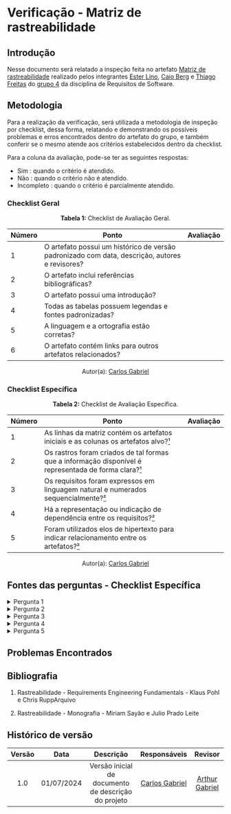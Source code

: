 
# Verificação - Matriz de rastreabilidade

## Introdução

Nesse documento será relatado a inspeção feita no artefato [Matriz de rastreabilidade](https://requisitos-de-software.github.io/2024.1-Gov.br/#/pos-rastreabilidade/matriz) realizado pelos integrantes [Ester Lino](https://github.com/esteerlino), [Caio Berg](https://github.com/Caio-bergbjj) e [Thiago Freitas](https://github.com/thiagorfreitas) do [grupo 4](https://github.com/Requisitos-de-Software/2024.1-Gov.br) da disciplina de Requisitos de Software.

## Metodologia


Para a realização da verificação, será utilizada a metodologia de inspeção por checklist, dessa forma, relatando e demonstrando os possíveis problemas e erros encontrados dentro do artefato do grupo, e também conferir se o mesmo atende aos critérios estabelecidos dentro da checklist.

Para a coluna da avaliação, pode-se ter as seguintes respostas:
- Sim : quando o critério é atendido.
- Não : quando o critério não é atendido.
- Incompleto : quando o critério é parcialmente atendido.


### Checklist Geral

<font><p style="text-align: center">**Tabela 1:** Checklist de Avaliação Geral.</p></font>

| Número  | Ponto                                                                                                           | Avaliação         |
|-----|----------------------------------------------------------------------------------------------------------------------|------------------|
| 1   | O artefato possui um histórico de versão padronizado com data, descrição, autores e revisores?                       |                  |
| 2   | O artefato inclui referências bibliográficas?                                                                        |                  |
| 3   | O artefato possui uma introdução?                                                                                   |                  |
| 4   | Todas as tabelas possuem legendas e fontes padronizadas?                                                             |                  |
| 5  | A linguagem e a ortografia estão corretas?                                                                           |                  |
| 6  | O artefato contém links para outros artefatos relacionados?                                                           |                  |

<div align="center">Autor(a): <a href="https://github.com/TheCarlosRamos">Carlos Gabriel</a></div>

### Checklist Específica

<font><p style="text-align: center">**Tabela 2:** Checklist de Avaliação Específica.</p></font>

| Número | Ponto | Avaliação |
|--------|-------|-----------|
| 1      | As linhas da matriz contém os artefatos iniciais e as colunas os artefatos alvo?[¹](#ref1)  |  |
| 2      | Os rastros foram criados de tal formas que a informação disponível é representada de forma clara?[¹](#ref1)  |  |
| 3      | Os requisitos foram expressos em linguagem natural e numerados sequencialmente?[²](#ref2)  |  |
| 4      | Há a representação ou indicação de dependência entre os requisitos?[²](#ref2)  |  |
| 5      | Foram utilizados elos de hipertexto para indicar relacionamento entre os artefatos?[²](#ref2)  |  |


<div align="center">Autor(a): <a href="https://github.com/TheCarlosRamos">Carlos Gabriel</a></div> 

## Fontes das perguntas - Checklist Específica

</details>
<details><summary>Pergunta 1</summary>
<img src="assets/verificacao/Matriz01.png" alt="ref" width="700"/>
</details>


</details>
<details><summary>Pergunta 2</summary>
<img src="assets/verificacao/Matriz02.png" alt="ref" width="700"/>
</details>

</details>
<details><summary>Pergunta 3</summary>
<img src="assets/verificacao/matriz03.png" alt="ref" width="700"/>
</details>

</details>
<details><summary>Pergunta 4</summary>
<img src="assets/verificacao/matriz04.png" alt="ref" width="700"/>
</details>

</details>
<details><summary>Pergunta 5</summary>
<img src="assets/verificacao/matriz05.png" alt="ref" width="700"/>
</details>


## Problemas Encontrados


## Bibliografia

<a id="ref1"></a>

1. Rastreabilidade - Requirements Engineering Fundamentals - Klaus Pohl e Chris RuppArquivo

<a id="ref2"></a>

2. Rastreabilidade - Monografia - Miriam Sayão e Julio Prado Leite


## Histórico de versão


| Versão | Data       | Descrição                                   | Responsáveis                                                                               | Revisor                                      |
| :----: | :--------: | :-----------------------------------------: | :----------------------------------------------------------------------------------------: | :------------------------------------------: |
|  1.0   | 01/07/2024 | Versão inicial de documento de descrição do projeto | [Carlos Gabriel](https://github.com/TheCarlosRamos)                                         | [Arthur Gabriel](https://github.com/ArthurGabrieel)  |


